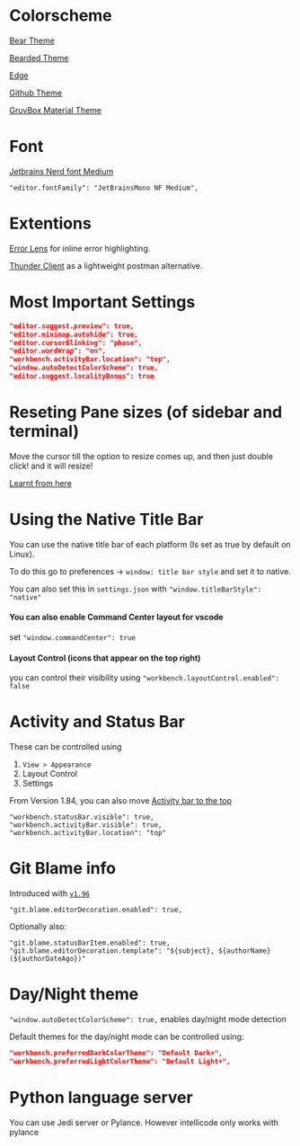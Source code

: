 # Colorscheme 

[Bear Theme](https://marketplace.visualstudio.com/items?itemName=dahong.theme-bear)

[Bearded Theme](https://marketplace.visualstudio.com/items?itemName=BeardedBear.beardedtheme)

[Edge](https://marketplace.visualstudio.com/items?itemName=sainnhe.edge)

[Github Theme](https://marketplace.visualstudio.com/items?itemName=GitHub.github-vscode-theme)

[GruvBox Material Theme](https://marketplace.visualstudio.com/items?itemName=sainnhe.gruvbox-material)

# Font
[Jetbrains Nerd font Medium](https://www.nerdfonts.com/font-downloads)
```
"editor.fontFamily": "JetBrainsMono NF Medium",
```

# Extentions
[Error Lens](https://marketplace.visualstudio.com/items?itemName=usernamehw.errorlens) for inline error highlighting.

[Thunder Client](https://marketplace.visualstudio.com/items?itemName=rangav.vscode-thunder-client) as a lightweight postman alternative.

# Most Important Settings

```json
"editor.suggest.preview": true,
"editor.minimap.autohide": true,
"editor.cursorBlinking": "phase",
"editor.wordWrap": "on",
"workbench.activityBar.location": "top",
"window.autoDetectColorScheme": true,
"editor.suggest.localityBonus": true
```

# Reseting Pane sizes (of sidebar and terminal)

Move the cursor till the option to resize comes up, and then just double click! and it will resize!

[Learnt from here](https://dev.to/entrptaher/vscode-trick-reset-the-sidebar-and-terminal-pane-size-5cd1)

# Using the Native Title Bar

You can use the native title bar of each platform (Is set as true by default on Linux).

To do this go to preferences -> `window: title bar style` and set it to native.

You can also set this in `settings.json` with `"window.titleBarStyle": "native"`

#### You can also enable Command Center layout for vscode
set `"window.commandCenter": true`

#### Layout Control (icons that appear on the top right)
you can control their visibility using `"workbench.layoutControl.enabled": false`

# Activity and Status Bar
These can be controlled using 

1. `View > Appearance`
2. Layout Control
3. Settings

From Version 1.84, you can also move [Activity bar to the top](https://code.visualstudio.com/updates/v1_84#_customize-activity-bar-position)

```
"workbench.statusBar.visible": true,
"workbench.activityBar.visible": true,
"workbench.activityBar.location": "top"
```

# Git Blame info 
Introduced with [`v1.96`](https://code.visualstudio.com/updates/v1_96#_source-control)

```
"git.blame.editorDecoration.enabled": true,
```

Optionally also:

```
"git.blame.statusBarItem.enabled": true,
"git.blame.editorDecoration.template": "${subject}, ${authorName} (${authorDateAgo})"
```

# Day/Night theme

`"window.autoDetectColorScheme": true,` enables day/night mode detection

Default themes for the day/night mode can be controlled using:

```json    
"workbench.preferredDarkColorTheme": "Default Dark+",
"workbench.preferredLightColorTheme": "Default Light+",
```

# Python language server
You can use Jedi server or Pylance. However intellicode only works with pylance
